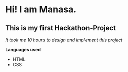 # Hi! I am Manasa.
## This is my first Hackathon-Project
 
 *It took me 10 hours to design and implement this project*
 
 **Languages used**
 -  HTML
 -  CSS
 
